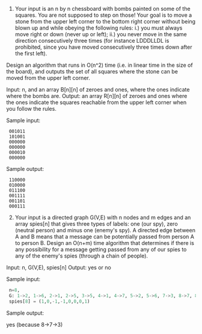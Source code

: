 1. Your input is an n by n chessboard with bombs painted on some of the squares. You are not supposed to step on those!  Your goal is to move a stone from the upper left corner to the bottom right corner without being blown up and while obeying the following rules:
 i.) you must always move right or down (never up or left);
 ii.) you never move in the same direction consecutively three times (for instance LDDDLLDL is prohibited, since you have moved consecutively three times down after the first left).

 Design an algorithm that runs in O(n^2) time (i.e. in linear time in the size of the board), and outputs the set of all squares where the stone can be moved from the upper left corner.
 
 Input: n, and an array B[n][n] of zeroes and ones, where the ones indicate where the bombs are.
 Output: an array R[n][n] of zeroes and ones where the ones indicate the squares reachable from the upper left corner when you follow the rules.
 
 Sample input:

``` 
 001011
 101001
 000000
 000000
 000010
 000000
 ```

 Sample output:

``` 
 110000
 010000
 011100
 001111
 001101
 000111
```


2. Your input is a directed graph G(V,E) with n nodes and m edges and an array spies[n] that gives three types of labels: one (our spy), zero (neutral person) and minus one (enemy's spy). A directed edge between A and B means that a message can be potentially passed from person A to person B. Design an O(n+m) time algorithm that determines if there is any possibility for a message getting passed from any of our spies to any of the enemy's spies (through a chain of people).
 
 Input: n, G(V,E), spies[n]
 Output: yes or no
 
 Sample input:
```python
 n=8, 
 G: 1->2, 1->6, 2->1, 2->5, 3->5, 4->1, 4->7, 5->2, 5->6, 7->3, 8->7, 8->6
 spies[8] = (1,0,-1,-1,0,0,0,1)
 ```
  Sample output:
  
  yes   (because 8->7->3)

